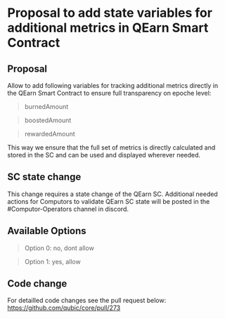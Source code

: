 # Proposal to add state variables for additional metrics in QEarn Smart Contract

## Proposal
Allow to add following variables for tracking additional metrics directly in the QEarn Smart Contract to ensure full transparency on epoche level:

>burnedAmount

>boostedAmount

>rewardedAmount

This way we ensure that the full set of metrics is directly calculated and stored in the SC and can be used and displayed wherever needed.

## SC state change
This change requires a state change of the QEarn SC.
Additional needed actions for Computors to validate QEarn SC state will be posted in the #Computor-Operators channel in discord.

## Available Options
> Option 0: no, dont allow

> Option 1: yes, allow

## Code change
For detailled code changes see the pull request below:
https://github.com/qubic/core/pull/273



